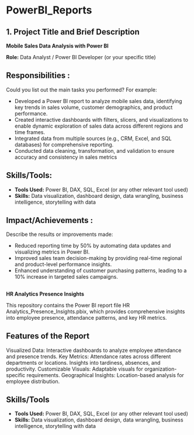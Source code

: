 # PowerBI_Reports

## 1. Project Title and Brief Description

**Mobile Sales Data Analysis with Power BI**

**Role:** Data Analyst / Power BI Developer (or your specific title)

## Responsibilities :
Could you list out the main tasks you performed? For example:
- Developed a Power BI report to analyze mobile sales data, identifying key trends in sales volume, customer demographics, and product performance.
- Created interactive dashboards with filters, slicers, and visualizations to enable dynamic exploration of sales data across different regions and time frames.
- Integrated data from multiple sources (e.g., CRM, Excel, and SQL databases) for comprehensive reporting.
- Conducted data cleaning, transformation, and validation to ensure accuracy and consistency in sales metrics

## Skills/Tools:
  
- **Tools Used:** Power BI, DAX, SQL, Excel (or any other relevant tool used)
- **Skills:** Data visualization, dashboard design, data wrangling, business intelligence, storytelling with data

 ## Impact/Achievements :
Describe the results or improvements made:
- Reduced reporting time by 50% by automating data updates and visualizing metrics in Power BI.
- Improved sales team decision-making by providing real-time regional and product-level performance insights.
- Enhanced understanding of customer purchasing patterns, leading to a 10% increase in targeted sales campaigns.

##

**HR Analytics Presence Insights**

This repository contains the Power BI report file HR Analytics_Presence_Insights.pbix, which provides comprehensive insights into employee presence, attendance patterns, and key HR metrics.
## Features of the Report
Visualized Data: Interactive dashboards to analyze employee attendance and presence trends.
Key Metrics:
Attendance rates across different departments or locations.
Insights into tardiness, absences, and productivity.
Customizable Visuals: Adaptable visuals for organization-specific requirements.
Geographical Insights: Location-based analysis for employee distribution.
 
  ## Skills/Tools  
- **Tools Used:** Power BI, DAX, SQL, Excel (or any other relevant tool used)
- **Skills:** Data visualization, dashboard design, data wrangling, business intelligence, storytelling with data

